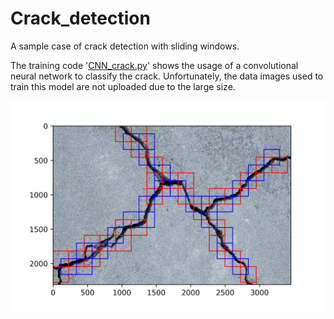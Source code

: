 # Crack_detection

A sample case of crack detection with sliding windows.

The training code '[CNN_crack.py](./CNN_crack.py)' shows the usage of a convolutional neural network to classify the crack. Unfortunately, the data images used to train this model are not uploaded due to the large size. 

![](./Detection_sample.jpg)
